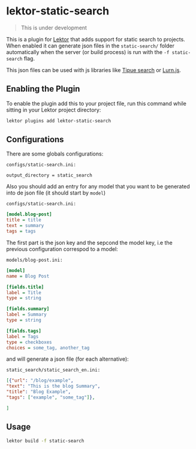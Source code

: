# lektor-static-search

> This is under development

This is a plugin for [Lektor](https://www.getlektor.com/) that adds support for static search to projects. When enabled it can generate json files in the `static-search/` folder automatically when the server (or build process) is run with the `-f static-search` flag.

This json files can be used with js libraries like [Tipue search](http://www.tipue.com/search/) or [Lurn.js](http://lunrjs.com/).

## Enabling the Plugin

To enable the plugin add this to your project file, run this command while sitting in your Lektor project directory:

```bash
lektor plugins add lektor-static-search
```

## Configurations

There are some globals configurations:

`configs/static-search.ini:`

    output_directory = static_search


Also you should add an entry for any model that you want to be generated into de json file (it should start by `model`)

`configs/static-search.ini:`

```ini
[model.blog-post]
title = title
text = summary
tags = tags
```

The first part is the json key and the sepcond the model key, i.e the previous configuration correspod to a model:

`models/blog-post.ini:`

```ini
[model]
name = Blog Post

[fields.title]
label = Title
type = string

[fields.summary]
label = Summary
type = string

[fields.tags]
label = Tags
type = checkboxes
choices = some_tag, another_tag
```

and will generate a json file (for each alternative):

`static_search/static_search_en.ini:`

```json
[{"url": "/blog/example",
"text": "This is the blog Summary",
"title": "Blog Example",
"tags": ["example", "some_tag"]},

]
```

## Usage

```bash
lektor build -f static-search
```
